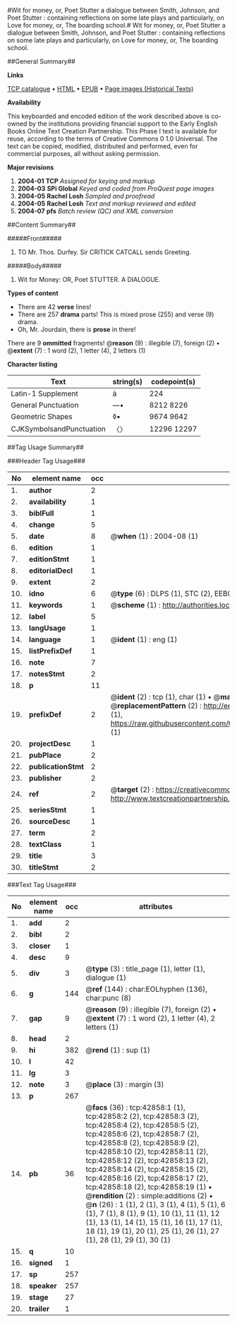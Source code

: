 #Wit for money, or, Poet Stutter a dialogue between Smith, Johnson, and Poet Stutter : containing reflections on some late plays and particularly, on Love for money, or, The boarding school.#
Wit for money, or, Poet Stutter a dialogue between Smith, Johnson, and Poet Stutter : containing reflections on some late plays and particularly, on Love for money, or, The boarding school.

##General Summary##

**Links**

[TCP catalogue](http://www.ota.ox.ac.uk/tcp/)  • 
[HTML](http://tei.it.ox.ac.uk/tcp/Texts-HTML/free/A71/A71267.html)  • 
[EPUB](http://tei.it.ox.ac.uk/tcp/Texts-EPUB/free/A71/A71267.epub) • 
[Page images (Historical Texts)](https://data.historicaltexts.jisc.ac.uk/view?pubId=eebo-09366678e&pageId=eebo-09366678e-42858-1)

**Availability**

This keyboarded and encoded edition of the
	       work described above is co-owned by the institutions
	       providing financial support to the Early English Books
	       Online Text Creation Partnership. This Phase I text is
	       available for reuse, according to the terms of Creative
	       Commons 0 1.0 Universal. The text can be copied,
	       modified, distributed and performed, even for
	       commercial purposes, all without asking permission.

**Major revisions**

1. __2004-01__ __TCP__ *Assigned for keying and markup*
1. __2004-03__ __SPi Global__ *Keyed and coded from ProQuest page images*
1. __2004-05__ __Rachel Losh__ *Sampled and proofread*
1. __2004-05__ __Rachel Losh__ *Text and markup reviewed and edited*
1. __2004-07__ __pfs__ *Batch review (QC) and XML conversion*

##Content Summary##

#####Front#####

1. TO Mr. Thos. Durfey. Sir CRITICK CATCALL sends Greeting.

#####Body#####

1. Wit for Money: OR, Poet STUTTER. A DIALOGUE.

**Types of content**

  * There are 42 **verse** lines!
  * There are 257 **drama** parts! This is mixed prose (255) and verse (9) drama.
  * Oh, Mr. Jourdain, there is **prose** in there!

There are 9 **ommitted** fragments! 
 @__reason__ (9) : illegible (7), foreign (2)  •  @__extent__ (7) : 1 word (2), 1 letter (4), 2 letters (1)

**Character listing**


|Text|string(s)|codepoint(s)|
|---|---|---|
|Latin-1 Supplement|à|224|
|General Punctuation|—•|8212 8226|
|Geometric Shapes|◊▪|9674 9642|
|CJKSymbolsandPunctuation|〈〉|12296 12297|

##Tag Usage Summary##

###Header Tag Usage###

|No|element name|occ|attributes|
|---|---|---|---|
|1.|__author__|2||
|2.|__availability__|1||
|3.|__biblFull__|1||
|4.|__change__|5||
|5.|__date__|8| @__when__ (1) : 2004-08 (1)|
|6.|__edition__|1||
|7.|__editionStmt__|1||
|8.|__editorialDecl__|1||
|9.|__extent__|2||
|10.|__idno__|6| @__type__ (6) : DLPS (1), STC (2), EEBO-CITATION (1), OCLC (1), VID (1)|
|11.|__keywords__|1| @__scheme__ (1) : http://authorities.loc.gov/ (1)|
|12.|__label__|5||
|13.|__langUsage__|1||
|14.|__language__|1| @__ident__ (1) : eng (1)|
|15.|__listPrefixDef__|1||
|16.|__note__|7||
|17.|__notesStmt__|2||
|18.|__p__|11||
|19.|__prefixDef__|2| @__ident__ (2) : tcp (1), char (1)  •  @__matchPattern__ (2) : ([0-9\-]+):([0-9IVX]+) (1), (.+) (1)  •  @__replacementPattern__ (2) : http://eebo.chadwyck.com/downloadtiff?vid=$1&page=$2 (1), https://raw.githubusercontent.com/textcreationpartnership/Texts/master/tcpchars.xml#$1 (1)|
|20.|__projectDesc__|1||
|21.|__pubPlace__|2||
|22.|__publicationStmt__|2||
|23.|__publisher__|2||
|24.|__ref__|2| @__target__ (2) : https://creativecommons.org/publicdomain/zero/1.0/ (1), http://www.textcreationpartnership.org/docs/. (1)|
|25.|__seriesStmt__|1||
|26.|__sourceDesc__|1||
|27.|__term__|2||
|28.|__textClass__|1||
|29.|__title__|3||
|30.|__titleStmt__|2||


###Text Tag Usage###

|No|element name|occ|attributes|
|---|---|---|---|
|1.|__add__|2||
|2.|__bibl__|2||
|3.|__closer__|1||
|4.|__desc__|9||
|5.|__div__|3| @__type__ (3) : title_page (1), letter (1), dialogue (1)|
|6.|__g__|144| @__ref__ (144) : char:EOLhyphen (136), char:punc (8)|
|7.|__gap__|9| @__reason__ (9) : illegible (7), foreign (2)  •  @__extent__ (7) : 1 word (2), 1 letter (4), 2 letters (1)|
|8.|__head__|2||
|9.|__hi__|382| @__rend__ (1) : sup (1)|
|10.|__l__|42||
|11.|__lg__|3||
|12.|__note__|3| @__place__ (3) : margin (3)|
|13.|__p__|267||
|14.|__pb__|36| @__facs__ (36) : tcp:42858:1 (1), tcp:42858:2 (2), tcp:42858:3 (2), tcp:42858:4 (2), tcp:42858:5 (2), tcp:42858:6 (2), tcp:42858:7 (2), tcp:42858:8 (2), tcp:42858:9 (2), tcp:42858:10 (2), tcp:42858:11 (2), tcp:42858:12 (2), tcp:42858:13 (2), tcp:42858:14 (2), tcp:42858:15 (2), tcp:42858:16 (2), tcp:42858:17 (2), tcp:42858:18 (2), tcp:42858:19 (1)  •  @__rendition__ (2) : simple:additions (2)  •  @__n__ (26) : 1 (1), 2 (1), 3 (1), 4 (1), 5 (1), 6 (1), 7 (1), 8 (1), 9 (1), 10 (1), 11 (1), 12 (1), 13 (1), 14 (1), 15 (1), 16 (1), 17 (1), 18 (1), 19 (1), 20 (1), 25 (1), 26 (1), 27 (1), 28 (1), 29 (1), 30 (1)|
|15.|__q__|10||
|16.|__signed__|1||
|17.|__sp__|257||
|18.|__speaker__|257||
|19.|__stage__|27||
|20.|__trailer__|1||
